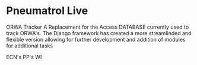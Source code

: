 # Pneumatrol Live
ORWA Tracker
A Replacement for the Access DATABASE currently used to track ORWA's.
The Django framework has created a more streamlinded and flexible version allowing for further development and addition of modules for additional tasks

ECN's
PP's
WI 
